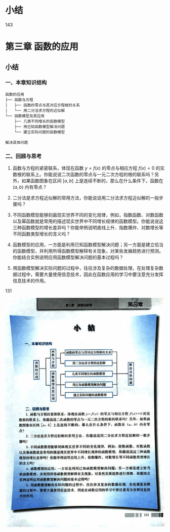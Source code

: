 # 小结

143

# 第三章 函数的应用

## 小结

### 一、本章知识结构

```
函数的应用
├── 函数与方程
│   ├── 函数的零点与其对应方程根的关系
│   └── 用二分法求方程的近似解
└── 函数模型及其应用
    ├── 几类不同增长的函数模型
    ├── 用已知函数模型解决问题
    └── 建立实际问题的函数模型

解决具体问题

```

### 二、回顾与思考

1. 函数与方程的紧密联系，体现在函数 $y=f(x)$ 的零点与相应方程 $f(x)=0$ 的实数根的联系上。你能说说二次函数的零点与一元二次方程的根的联系吗？另外，如果函数图象在区间 $[a, b]$ 上是连续不断的，那么在什么条件下，函数在 $(a, b)$ 内有零点？

2. 二分法是求方程近似解的常用方法，你能说说用二分法求方程近似解的一般步骤吗？

3. 不同函数模型能够刻画现实世界不同的变化规律，例如，指数函数、对数函数以及幂函数就是常用的描述现实世界中不同增长规律的函数模型。你能说说这三种函数模型的增长差异吗？你能举例说明直线上升、指数爆炸、对数增长等不同函数类型增长的含义吗？

4. 函数模型的应用，一方面是利用已知函数模型解决问题；另一方面是建立恰当的函数模型，并利用所得函数模型解释有关现象，对某些发展趋势进行预测。你能结合实例说明应用函数模型解决问题的基本过程吗？

5. 用函数模型解决实际问题的过程中，往往涉及复杂的数据处理，在处理复杂数据过程中，需要大量使用信息技术，因此在函数应用的学习中要注意充分发挥信息技术的作用。


131

![143](../../book/人教版高中数学A版必修1/人教版高中数学A版必修1_143.png)
